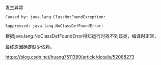 发生异常
```
Caused by: java.lang.ClassNotFoundException:

Suppressed: java.lang.NoClassDefFoundError: 

```

根据java.lang.NoClassDefFoundError得知运行时找不到该类，编译时正常，



最终原因确定缺少依赖。

https://blog.csdn.net/huang7511389/article/details/52088273